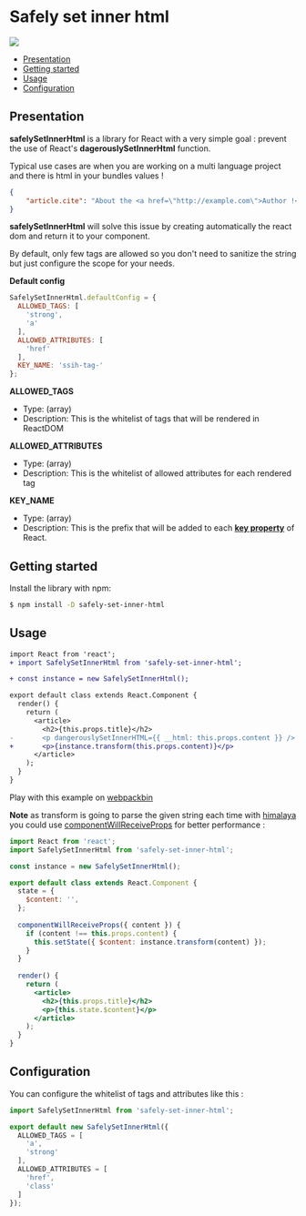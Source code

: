 # Safely set inner html

![](https://travis-ci.org/baptooo/safely-set-inner-html.svg?branch=master)

- [Presentation](#presentation)
- [Getting started](#getting-started)
- [Usage](#usage)
- [Configuration](#configuration)

## Presentation

**safelySetInnerHtml** is a library for React with a very simple goal : prevent the use
of React's **dagerouslySetInnerHtml** function.

Typical use cases are when you are working on a multi language project and there is html
in your bundles values !

```json
{
    "article.cite": "About the <a href=\"http://example.com\">Author !</a>"
}
```

**safelySetInnerHtml** will solve this issue by creating automatically the react dom and return
it to your component.

By default, only few tags are allowed so you don't need to sanitize the string but just configure
the scope for your needs.

**Default config**
```js
SafelySetInnerHtml.defaultConfig = {
  ALLOWED_TAGS: [
    'strong',
    'a'
  ],
  ALLOWED_ATTRIBUTES: [
    'href'
  ],
  KEY_NAME: 'ssih-tag-'
};
```

**ALLOWED_TAGS**
- Type: (array)
- Description: This is the whitelist of tags that will be rendered in ReactDOM

**ALLOWED_ATTRIBUTES**
- Type: (array)
- Description: This is the whitelist of allowed attributes for each rendered tag

**KEY_NAME**
- Type: (array)
- Description: This is the prefix that will be added to each **[key property](https://reactjs.org/docs/lists-and-keys.html#keys)** of React.

## Getting started

Install the library with npm:

```sh
$ npm install -D safely-set-inner-html
```

## Usage

```diff
import React from 'react';
+ import SafelySetInnerHtml from 'safely-set-inner-html';

+ const instance = new SafelySetInnerHtml();

export default class extends React.Component {
  render() {
    return (
      <article>
        <h2>{this.props.title}</h2>
-       <p dangerouslySetInnerHTML={{ __html: this.props.content }} />
+       <p>{instance.transform(this.props.content)}</p>
      </article>
    );
  }
}
```

Play with this example on [webpackbin](https://www.webpackbin.com/bins/-L-wDegp7uIy2ixX--lY)

**Note** as transform is going to parse the given string each time with [himalaya](https://github.com/andrejewski/himalaya)
you could use [componentWillReceiveProps](https://reactjs.org/docs/react-component.html#componentwillreceiveprops) for better performance :

```jsx
import React from 'react';
import SafelySetInnerHtml from 'safely-set-inner-html';

const instance = new SafelySetInnerHtml();

export default class extends React.Component {
  state = {
    $content: '',
  };
  
  componentWillReceiveProps({ content }) {
    if (content !== this.props.content) {
      this.setState({ $content: instance.transform(content) });    
    }  
  }
  
  render() {
    return (
      <article>
        <h2>{this.props.title}</h2>
        <p>{this.state.$content}</p>
      </article>
    );
  }
}
```

## Configuration

You can configure the whitelist of tags and attributes like this :

```js
import SafelySetInnerHtml from 'safely-set-inner-html';

export default new SafelySetInnerHtml({
  ALLOWED_TAGS = [
    'a',
    'strong'
  ],
  ALLOWED_ATTRIBUTES = [
    'href',
    'class'
  ]
});
```
